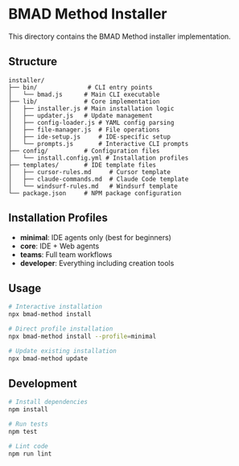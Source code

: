 # BMAD Method Installer

This directory contains the BMAD Method installer implementation.

## Structure

```text
installer/
├── bin/              # CLI entry points
│   └── bmad.js      # Main CLI executable
├── lib/             # Core implementation
│   ├── installer.js # Main installation logic
│   ├── updater.js   # Update management
│   ├── config-loader.js # YAML config parsing
│   ├── file-manager.js  # File operations
│   ├── ide-setup.js     # IDE-specific setup
│   └── prompts.js       # Interactive CLI prompts
├── config/          # Configuration files
│   └── install.config.yml # Installation profiles
├── templates/       # IDE template files
│   ├── cursor-rules.md     # Cursor template
│   ├── claude-commands.md  # Claude Code template
│   └── windsurf-rules.md   # Windsurf template
└── package.json     # NPM package configuration
```

## Installation Profiles

- **minimal**: IDE agents only (best for beginners)
- **core**: IDE + Web agents
- **teams**: Full team workflows
- **developer**: Everything including creation tools

## Usage

```bash
# Interactive installation
npx bmad-method install

# Direct profile installation
npx bmad-method install --profile=minimal

# Update existing installation
npx bmad-method update
```

## Development

```bash
# Install dependencies
npm install

# Run tests
npm test

# Lint code
npm run lint
```
